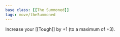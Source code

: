 ```yaml
---
base class: [[The Summoned]]
tags: move/theSummoned
---
```

 Increase your [[Tough]] by +1 (to a maximum of +3).